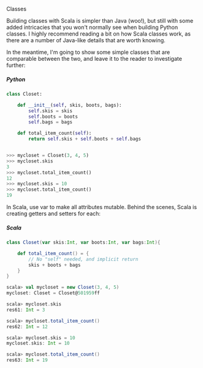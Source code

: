 Classes

Building classes with Scala is simpler than Java (woo!), but still with some added intricacies that you won't normally see when building Python classes. I highly recommend reading a bit on how Scala classes work, as there are a number of Java-like details that are worth knowing.

In the meantime, I'm going to show some simple classes that are comparable between the two, and leave it to the reader to investigate further:

##### Python
```python
class Closet:

    def __init__(self, skis, boots, bags):
        self.skis = skis
        self.boots = boots
        self.bags = bags

    def total_item_count(self):
        return self.skis + self.boots + self.bags


>>> mycloset = Closet(3, 4, 5)
>>> mycloset.skis
3
>>> mycloset.total_item_count()
12
>>> mycloset.skis = 10
>>> mycloset.total_item_count()
19
```

In Scala, use var to make all attributes mutable. Behind the scenes, Scala is creating getters and setters for each:

##### Scala
```scala
class Closet(var skis:Int, var boots:Int, var bags:Int){

    def total_item_count() = {
        // No "self" needed, and implicit return
        skis + boots + bags
    }
}

scala> val mycloset = new Closet(3, 4, 5)
mycloset: Closet = Closet@501959ff

scala> mycloset.skis
res61: Int = 3

scala> mycloset.total_item_count()
res62: Int = 12

scala> mycloset.skis = 10
mycloset.skis: Int = 10

scala> mycloset.total_item_count()
res63: Int = 19
```



